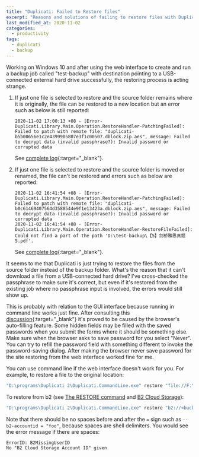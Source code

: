 ```yaml
---
title: "Duplicati: Failed to Restore files"
excerpt: "Reasons and solutions of failing to restore files with Duplicati"
last_modified_at: 2020-11-02
categories:
  - productivity
tags:
  - duplicati
  - backup
---
```


Working on Windows 10 and after using the web interface to create and run a backup job called "test-backup" with destination pointing to a USB-connected external hard drive successfully, the restoring process is acting strange.

1. If just one file is selected to restore and the source folder remains where it is originally, the file can be restored to a new location but an error such as below is still reported:

    ``` example
    2020-11-02 17:00:13 +08 - [Error-Duplicati.Library.Main.Operation.RestoreHandler-PatchingFailed]: Failed to patch with remote file: "duplicati-b5b00656e1c2e4399905807e3f1c00507.dblock.zip.aes", message: Failed to decrypt data (invalid passphrase?): Invalid password or corrupted data
    ```

	See [complete log](/_demo/duplicati-failed-to-download-files.json){:target="_blank"}.

2. If just one file is selected to restore and the source folder is moved or renamed, the file can't be restored and errors such as below  are reported:

    ``` example
    2020-11-02 16:41:54 +08 - [Error-Duplicati.Library.Main.Operation.RestoreHandler-PatchingFailed]: Failed to patch with remote file: "duplicati-b0c61469407564d3588544e9f1e13423a.dblock.zip.aes", message: Failed to decrypt data (invalid passphrase?): Invalid password or corrupted data
    2020-11-02 16:41:54 +08 - [Error-Duplicati.Library.Main.Operation.RestoreHandler-RestoreFileFailed]: Could not find a part of the path 'D:\test-backup\【5】剑桥雅思真题5.pdf'.
    ```
	See [complete log](/_demo/duplicati-failed-to-download-files-after-renaming.json){:target="_blank"}.

It seems to me that Duplicati is just trying to restore the files from the source folder instead of the backup folder. What's the reason that it can't download a file from a USB-connected hard drive? I've cross-checked the passphrase to make sure it's correct, but even if it's restored from the existing job where no passphrase input is involved, the errors would still show up.

This is probably with relation to the GUI interface because running in command line works just fine. After consulting this [discussion](https://forum.duplicati.com/t/failed-to-restore-failed-to-decrypt/10750/9?u=ivanhjc){:target="_blank"} it's proved to be caused by the browser's auto-filling feature. Some hidden fields may be filled with the saved passwords when you submit the forms where it should be something else. Make sure when the browser asks to save password for you select "Never". You can try to refill the password field with something different to invoke the password-saving dialog. After making the browser never save password for the site restoring from the web interface worked fine for me.

You can use command line if the web interface doesn't work for you. For example, to restore a file to the original location:

``` bash
"D:\programs\Duplicati 2\Duplicati.CommandLine.exe" restore "file://F:\test-backup" "<file>" --encryption-module=aes --compression-module=zip --dblock-size=50mb --passphrase="<passphrase>" --disable-module=console-password-input
```

To restore from b2 (see [The RESTORE command](https://duplicati.readthedocs.io/en/latest/04-using-duplicati-from-the-command-line/#the-restore-command) and [B2 Cloud Storage](https://duplicati.readthedocs.io/en/latest/05-storage-providers/#b2-cloud-storage)):

``` bash
"D:\programs\Duplicati 2\Duplicati.CommandLine.exe" restore "b2://<bucket>/<folder>" "<file>" --b2-accountid="<accountId>" --b2-applicationkey="<applicationKey>" --encryption-module=aes --compression-module=zip --dblock-size=50mb --passphrase="<passphrase>" --disable-module=console-password-input
```

Note that there should be no spaces before and after the `=` sign such as `--b2-accountid = "foo"`, because spaces are shell delimiters. You would see the error message if there are spaces:

``` example
ErrorID: B2MissingUserID
No "B2 Cloud Storage Account ID" given
```
